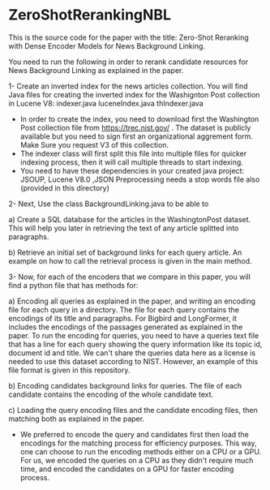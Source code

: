 # ZeroShotRerankingNBL

This is the source code for the paper with the title: Zero-Shot Reranking with Dense Encoder Models for News Background Linking.

You need to run the following in order to rerank candidate resources for News Background Linking as explained in the paper.

1- Create an inverted index for the news articles collection. You will find Java files for creating the inverted index for the Washignton Post collection in Lucene V8: indexer.java luceneIndex.java thIndexer.java

- In order to create the index, you need to download first the Washington Post collection file from https://trec.nist.gov/ . The dataset is publicly available but you need to sign first an organizational aggrement form. Make Sure you request V3 of this collection.
- The indexer class will first split this file into multiple files for quicker indexing process, then it will call multiple threads to start indexing.
- You need to have these dependencies in your created java project: JSOUP, Lucene V8.0 ,JSON
Preprocessing needs a stop words file also (provided in this directory)


2- Next, Use the class BackgroundLinking.java to be able to 

a) Create a SQL database for the articles in the WashingtonPost dataset. This will help you later in retrieving the text of any article splitted into paragraphs. 

b) Retrieve an initial set of background links for each query article. An example on how to call the retrieval process is given in the main method.


3- Now, for each of the encoders that we compare in this paper, you will find a python file that has methods for:

a) Encoding all queries as explained in the paper, and writing an encoding file for each query in a directory. The file for each query contains the encodings of its title and paragraphs. For Bigbird and LongFormer, it includes the encodings of the passages generated as explained in the paper. To run the encoding for queries, you need to have a queries text file that has a line for each query showing the query information like its  topic id, document id and title. We can't share the queries data here as a license is needed to use this dataset according to NIST. However, an example of this file format is given in this repository.

b) Encoding candidates background links for queries.  The file of each candidate contains the encoding of the whole candidate text.

c) Loading the query encoding files and the candidate encoding files, then matching both as explained in the paper.

- We preferred to encode the query and candidates first then load the encodings for the matching process for efficiency purposes. This way, one can choose to run the encoding methods either on a CPU or a GPU. For us, we encoded the queries on a CPU as they didn't require much time, and encoded the candidates on a GPU for faster encoding process.
